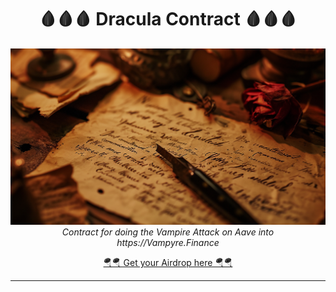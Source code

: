 <h1 align="center">🩸🩸🩸 Dracula Contract 🩸🩸🩸</h1>
<p align="center">
    <img src="./assets/banner.png" alt="daobox-banner" />
    <br>
    <i>Contract for doing the Vampire Attack on Aave into https://Vampyre.Finance</i>
    <br>
</p>

<p align="center">
  <a href="https://www.youtube.com/watch?v=oHg5SJYRHA0">🪂🪂 Get your Airdrop here 🪂🪂</a>
  <br>
</p>
<hr>
